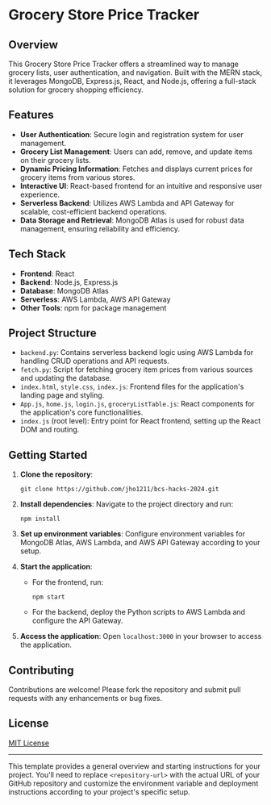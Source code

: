 # Grocery Store Price Tracker

## Overview
This Grocery Store Price Tracker offers a streamlined way to manage grocery lists, user authentication, and navigation. Built with the MERN stack, it leverages MongoDB, Express.js, React, and Node.js, offering a full-stack solution for grocery shopping efficiency.

## Features
- **User Authentication**: Secure login and registration system for user management.
- **Grocery List Management**: Users can add, remove, and update items on their grocery lists.
- **Dynamic Pricing Information**: Fetches and displays current prices for grocery items from various stores.
- **Interactive UI**: React-based frontend for an intuitive and responsive user experience.
- **Serverless Backend**: Utilizes AWS Lambda and API Gateway for scalable, cost-efficient backend operations.
- **Data Storage and Retrieval**: MongoDB Atlas is used for robust data management, ensuring reliability and efficiency.

## Tech Stack
- **Frontend**: React
- **Backend**: Node.js, Express.js
- **Database**: MongoDB Atlas
- **Serverless**: AWS Lambda, AWS API Gateway
- **Other Tools**: npm for package management

## Project Structure
- `backend.py`: Contains serverless backend logic using AWS Lambda for handling CRUD operations and API requests.
- `fetch.py`: Script for fetching grocery item prices from various sources and updating the database.
- `index.html`, `style.css`, `index.js`: Frontend files for the application's landing page and styling.
- `App.js`, `home.js`, `login.js`, `groceryListTable.js`: React components for the application's core functionalities.
- `index.js` (root level): Entry point for React frontend, setting up the React DOM and routing.

## Getting Started
1. **Clone the repository**:
   ```
   git clone https://github.com/jho1211/bcs-hacks-2024.git
   ```
2. **Install dependencies**:
   Navigate to the project directory and run:
   ```
   npm install
   ```
3. **Set up environment variables**:
   Configure environment variables for MongoDB Atlas, AWS Lambda, and AWS API Gateway according to your setup.

4. **Start the application**:
   - For the frontend, run:
     ```
     npm start
     ```
   - For the backend, deploy the Python scripts to AWS Lambda and configure the API Gateway.

5. **Access the application**:
   Open `localhost:3000` in your browser to access the application.

## Contributing
Contributions are welcome! Please fork the repository and submit pull requests with any enhancements or bug fixes.

## License
[MIT License](LICENSE)

---

This template provides a general overview and starting instructions for your project. You'll need to replace `<repository-url>` with the actual URL of your GitHub repository and customize the environment variable and deployment instructions according to your project's specific setup.
